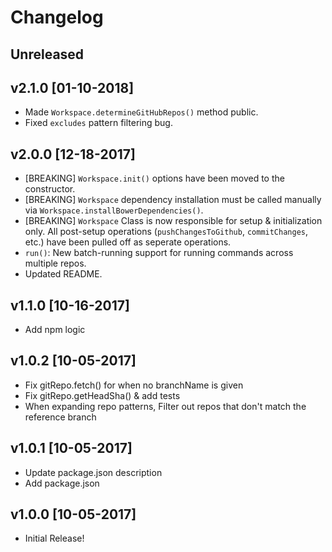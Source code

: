 # Changelog

## Unreleased
<!-- Add new, unreleased items here. -->

## v2.1.0 [01-10-2018]
- Made `Workspace.determineGitHubRepos()` method public.
- Fixed `excludes` pattern filtering bug.

## v2.0.0 [12-18-2017]
- [BREAKING] `Workspace.init()` options have been moved to the constructor.
- [BREAKING] `Workspace` dependency installation must be called manually via
`Workspace.installBowerDependencies()`.
- [BREAKING] `Workspace` Class is now responsible for setup & initialization only. All
post-setup operations (`pushChangesToGithub`, `commitChanges`, etc.) have been
pulled off as seperate operations.
- `run()`: New batch-running support for running commands across multiple repos.
- Updated README.


## v1.1.0 [10-16-2017]
- Add npm logic

## v1.0.2 [10-05-2017]
- Fix gitRepo.fetch() for when no branchName is given
- Fix gitRepo.getHeadSha() & add tests
- When expanding repo patterns, Filter out repos that don't match the reference branch

## v1.0.1 [10-05-2017]
- Update package.json description
- Add package.json

## v1.0.0 [10-05-2017]
- Initial Release!
